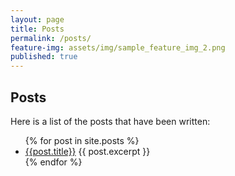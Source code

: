```yaml
---
layout: page
title: Posts
permalink: /posts/
feature-img: assets/img/sample_feature_img_2.png
published: true
---
```


## Posts

Here is a list of the posts that have been written:

<ul>
    {% for post in site.posts %}
    <li>
        <a href="{{post.url}}">{{post.title}}</a>
        {{ post.excerpt }}
    </li>
    {% endfor %}
</ul>